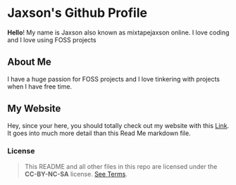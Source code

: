 # Jaxson's Github Profile
**Hello**! My name is Jaxson also known as mixtapejaxson online. I love coding and I love using FOSS projects

## About Me
I have a huge passion for FOSS projects and I love tinkering with projects when I have free time.

## My Website
Hey, since your here, you should totally check out my website with this [Link](https://mixtapejaxson.github.io). It goes into much more detail than this Read Me markdown file.

### License
> This README and all other files in this repo are licensed under the **CC-BY-NC-SA** license. [See Terms](https://github.com/mixtapejaxson/.github/blob/main/LICENSE).